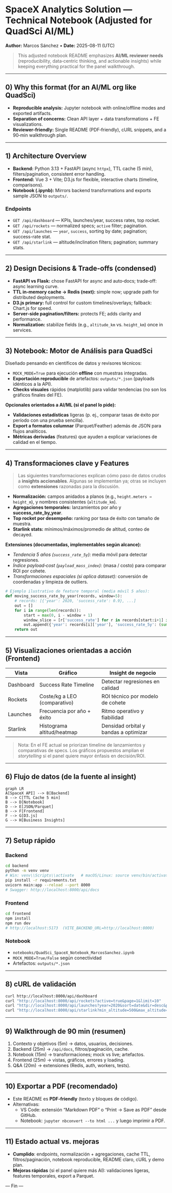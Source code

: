 # SpaceX Analytics Solution — Technical Notebook (Adjusted for QuadSci AI/ML)
**Author:** Marcos Sánchez • **Date:** 2025-08-11 (UTC)

> This adjusted notebook README emphasizes **AI/ML reviewer needs** (reproducibility, data‑centric thinking, and actionable insights) while keeping everything practical for the panel walkthrough.

---

## 0) Why this format (for an AI/ML org like QuadSci)
- **Reproducible analysis:** Jupyter notebook with online/offline modes and exported artifacts.
- **Separation of concerns:** Clean API layer + data transformations + FE visualizations.
- **Reviewer-friendly:** Single README (PDF‑friendly), cURL snippets, and a 90‑min walkthrough plan.

---

## 1) Architecture Overview
- **Backend:** Python 3.13 + FastAPI (async `httpx`), TTL cache (5 min), filters/pagination, consistent error handling.
- **Frontend:** Vue 3 + Vite; D3.js for flexible, interactive charts (timeline, comparisons).
- **Notebook (.ipynb):** Mirrors backend transformations and exports sample JSON to `outputs/`.

### Endpoints
- `GET /api/dashboard` — KPIs, launches/year, success rates, top rocket.
- `GET /api/rockets` — normalized specs; `active` filter; pagination.
- `GET /api/launches` — `year`, `success`, sorting by date; pagination; success-rate stat.
- `GET /api/starlink` — altitude/inclination filters; pagination; summary stats.

---

## 2) Design Decisions & Trade‑offs (condensed)
- **FastAPI vs Flask:** chose FastAPI for async and auto‑docs; trade‑off: async learning curve.
- **TTL in‑memory cache → Redis (next):** simple now; upgrade path for distributed deployments.
- **D3.js primary:** full control for custom timelines/overlays; fallback: Chart.js for speed.
- **Server‑side pagination/filters:** protects FE; adds clarity and performance.
- **Normalization:** stabilize fields (e.g., `altitude_km` vs. `height_km`) once in services.

---

## 3) Notebook: Motor de Análisis para QuadSci
Diseñado pensando en científicos de datos y revisores técnicos:
- `MOCK_MODE=True` para ejecución **offline** con muestras integradas.
- **Exportación reproducible** de artefactos: `outputs/*.json` (payloads idénticos a la API).
- **Checks visuales** rápidos (matplotlib) para validar tendencias (no son los gráficos finales del FE).

**Opcionales orientados a AI/ML (si el panel lo pide):**
- **Validaciones estadísticas** ligeras (p. ej., comparar tasas de éxito por período con una prueba sencilla).
- **Export a formatos columnar** (Parquet/Feather) además de JSON para flujos analíticos.
- **Métricas derivadas** (features) que ayuden a explicar variaciones de calidad en el tiempo.

---

## 4) Transformaciones clave y Features
> Las siguientes transformaciones explican cómo paso de datos crudos a **insights accionables**. Algunas se implementan ya; otras se incluyen como **extensiones** razonadas para la discusión.

- **Normalización:** campos anidados a planos (e.g., `height.meters → height_m`), y nombres consistentes (`altitude_km`).
- **Agregaciones temporales:** lanzamientos por año y **success_rate_by_year**.
- **Top rocket por desempeño:** ranking por tasa de éxito con tamaño de muestra.
- **Starlink stats:** mínimos/máximos/promedio de altitud, conteo de decayed.

**Extensiones (documentadas, implementables según alcance):**
- *Tendencia 5 años (`success_rate_5y`):* media móvil para detectar regresiones.
- *Índice payload‑cost (`payload_mass_index`):* (masa / costo) para comparar ROI por cohete.
- *Transformaciones espaciales (si aplica dataset):* conversión de coordenadas y limpieza de outliers.
```python
# Ejemplo ilustrativo de feature temporal (media móvil 5 años):
def moving_success_rate_by_year(records, window=5):
    # records: [{'year': 2020, 'success_rate': 0.9}, ...]
    out = []
    for i in range(len(records)):
        start = max(0, i - window + 1)
        window_slice = [r['success_rate'] for r in records[start:i+1] if r.get('success_rate') is not None]
        out.append({'year': records[i]['year'], 'success_rate_5y': (sum(window_slice)/len(window_slice)) if window_slice else None})
    return out
```
---

## 5) Visualizaciones orientadas a acción (Frontend)
| Vista         | Gráfico                      | Insight de negocio                         |
|---------------|------------------------------|--------------------------------------------|
| Dashboard     | Success Rate Timeline        | Detectar regresiones en calidad            |
| Rockets       | Coste/kg a LEO (comparativo) | ROI técnico por modelo de cohete           |
| Launches      | Frecuencia por año + éxito   | Ritmo operativo y fiabilidad               |
| Starlink      | Histograma altitud/heatmap   | Densidad orbital y bandas a optimizar      |

> Nota: En el FE actual se priorizan timeline de lanzamientos y comparativas de specs. Los gráficos propuestos amplían el *storytelling* si el panel quiere mayor énfasis en decisión/ROI.

---

## 6) Flujo de datos (de la fuente al insight)
```mermaid
graph LR
A[SpaceX API] --> B[Backend]
B --> C[TTL Cache 5 min]
B --> D[Notebook]
D --> E[JSON/Parquet]
B --> F[Frontend]
F --> G[D3.js]
G --> H[Business Insights]
```

---

## 7) Setup rápido
### Backend
```bash
cd backend
python -m venv venv
# Win: venv\\Scripts\\activate   # macOS/Linux: source venv/bin/activate
pip install -r requirements.txt
uvicorn main:app --reload --port 8000
# Swagger: http://localhost:8000/api/docs
```

### Frontend
```bash
cd frontend
npm install
npm run dev
# http://localhost:5173  (VITE_BACKEND_URL=http://localhost:8000)
```

### Notebook
- `notebooks/QuadSci_SpaceX_Notebook_MarcosSanchez.ipynb`
- `MOCK_MODE=True/False` según conectividad
- Artefactos: `outputs/*.json`

---

## 8) cURL de validación
```bash
curl http://localhost:8000/api/dashboard
curl "http://localhost:8000/api/rockets?active=true&page=1&limit=10"
curl "http://localhost:8000/api/launches?year=2020&sort=date&dir=desc&page=1&limit=50"
curl "http://localhost:8000/api/starlink?min_altitude=500&max_altitude=600&page=1&limit=50"
```

---

## 9) Walkthrough de 90 min (resumen)
1) Contexto y objetivos (5m) → datos, usuarios, decisiones.  
2) Backend (25m) → `/api/docs`, filtros/paginación, cache.  
3) Notebook (15m) → transformaciones; mock vs live; artefactos.  
4) Frontend (25m) → vistas, gráficos, errores y loading.  
5) Q&A (20m) → extensiones (Redis, auth, workers, tests).

---

## 10) Exportar a PDF (recomendado)
- Este README es **PDF‑friendly** (texto y bloques de código).  
- Alternativas:
  - VS Code: extensión “Markdown PDF” o “Print → Save as PDF” desde GitHub.
  - Notebook: `jupyter nbconvert --to html ...` y luego imprimir a PDF.

---

## 11) Estado actual vs. mejoras
- **Cumplido**: endpoints, normalización + agregaciones, cache TTL, filtros/paginación, notebook reproducible, README claro, cURL y demo plan.
- **Mejoras rápidas** (si el panel quiere más AI): validaciones ligeras, features temporales, export a Parquet.

— Fin —
